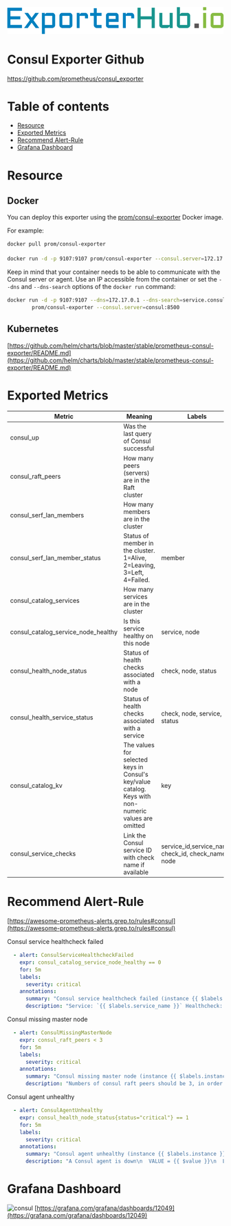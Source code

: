 
![exporterhub](../../media/exporterhub_logo.png)
# Consul Exporter Github
https://github.com/prometheus/consul_exporter

# Table of contents
- [Resource](https://github.com/NexClipper/exporterhub.io/blob/master/lists/consul/README.md#resource)
- [Exported Metrics](https://github.com/NexClipper/exporterhub.io/blob/master/lists/consul/README.md#exported-metrics)
- [Recommend Alert-Rule](https://github.com/NexClipper/exporterhub.io/blob/master/lists/consul/README.md#recommend-alert-rule)
- [Grafana Dashboard](https://github.com/NexClipper/exporterhub.io/blob/master/lists/consul/README.md#grafana-dashboard)

# Resource

## Docker

You can deploy this exporter using the [prom/consul-exporter](https://registry.hub.docker.com/r/prom/consul-exporter) Docker image.

For example:

```bash
docker pull prom/consul-exporter

docker run -d -p 9107:9107 prom/consul-exporter --consul.server=172.17.0.1:8500
```

Keep in mind that your container needs to be able to communicate with the Consul server or agent. Use an IP accessible from the container or set the `--dns` and `--dns-search` options of the `docker run` command:

```bash
docker run -d -p 9107:9107 --dns=172.17.0.1 --dns-search=service.consul \
        prom/consul-exporter --consul.server=consul:8500
```

[circleci]: https://circleci.com/gh/prometheus/consul_exporter
[hub]: https://hub.docker.com/r/prom/consul-exporter/
[quay]: https://quay.io/repository/prometheus/consul-exporter


## Kubernetes

[https://github.com/helm/charts/blob/master/stable/prometheus-consul-exporter/README.md](https://github.com/helm/charts/blob/master/stable/prometheus-consul-exporter/README.md)

# Exported Metrics

| Metric                              | Meaning                                                                                              | Labels                                        |
| ----------------------------------- | ---------------------------------------------------------------------------------------------------- | --------------------------------------------- |
| consul_up                           | Was the last query of Consul successful                                                              |                                               |
| consul_raft_peers                   | How many peers (servers) are in the Raft cluster                                                     |                                               |
| consul_serf_lan_members             | How many members are in the cluster                                                                  |                                               |
| consul_serf_lan_member_status       | Status of member in the cluster. 1=Alive, 2=Leaving, 3=Left, 4=Failed.                               | member                                        |
| consul_catalog_services             | How many services are in the cluster                                                                 |                                               |
| consul_catalog_service_node_healthy | Is this service healthy on this node                                                                 | service, node                                 |
| consul_health_node_status           | Status of health checks associated with a node                                                       | check, node, status                           |
| consul_health_service_status        | Status of health checks associated with a service                                                    | check, node, service, status                  |
| consul_catalog_kv                   | The values for selected keys in Consul's key/value catalog. Keys with non-numeric values are omitted | key                                           |
| consul_service_checks               | Link the Consul service ID with check name if available                                              | service_id,service_name, check_id, check_name, node |

# Recommend Alert-Rule

[https://awesome-prometheus-alerts.grep.to/rules#consul](https://awesome-prometheus-alerts.grep.to/rules#consul)

Consul service healthcheck failed

```yaml
  - alert: ConsulServiceHealthcheckFailed
    expr: consul_catalog_service_node_healthy == 0
    for: 5m
    labels:
      severity: critical
    annotations:
      summary: "Consul service healthcheck failed (instance {{ $labels.instance }})"
      description: "Service: `{{ $labels.service_name }}` Healthcheck: `{{ $labels.service_id }}`\n  VALUE = {{ $value }}\n  LABELS: {{ $labels }}"
```

Consul missing master node

```yaml
  - alert: ConsulMissingMasterNode
    expr: consul_raft_peers < 3
    for: 5m
    labels:
      severity: critical
    annotations:
      summary: "Consul missing master node (instance {{ $labels.instance }})"
      description: "Numbers of consul raft peers should be 3, in order to preserve quorum.\n  VALUE = {{ $value }}\n  LABELS: {{ $labels }}"
```

Consul agent unhealthy

```yaml
  - alert: ConsulAgentUnhealthy
    expr: consul_health_node_status{status="critical"} == 1
    for: 5m
    labels:
      severity: critical
    annotations:
      summary: "Consul agent unhealthy (instance {{ $labels.instance }})"
      description: "A Consul agent is down\n  VALUE = {{ $value }}\n  LABELS: {{ $labels }}"
```


# Grafana Dashboard

![consul](https://grafana.com/api/dashboards/12049/images/7856/image)
[https://grafana.com/grafana/dashboards/12049](https://grafana.com/grafana/dashboards/12049)
